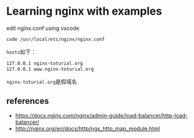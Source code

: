 # Learning nginx with examples

edit nginx.conf using vscode

```bash
code /usr/local/etc/nginx/nginx.conf
```

`hosts`如下：

```txt
127.0.0.1 nginx-toturial.org
127.0.0.1 www.nginx-toturial.org
```

`nginx-toturial.org`是假域名

## references

- https://docs.nginx.com/nginx/admin-guide/load-balancer/http-load-balancer/
- http://nginx.org/en/docs/http/ngx_http_map_module.html
